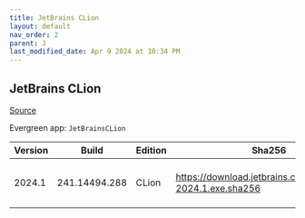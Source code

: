 ```yaml
---
title: JetBrains CLion
layout: default
nav_order: 2
parent: J
last_modified_date: Apr 9 2024 at 10:34 PM
---
```


## JetBrains CLion

[Source](https://www.jetbrains.com/clion)

Evergreen app: `JetBrainsCLion`

| Version | Build         | Edition | Sha256                                                     | Date       | Size       | Type | URI                                                                                                        |
| ------- | ------------- | ------- | ---------------------------------------------------------- | ---------- | ---------- | ---- | ---------------------------------------------------------------------------------------------------------- |
| 2024.1  | 241.14494.288 | CLion   | https://download.jetbrains.com/cpp/CLion-2024.1.exe.sha256 | 04/09/2024 | 1094822200 | exe  | [https://download.jetbrains.com/cpp/CLion-2024.1.exe](https://download.jetbrains.com/cpp/CLion-2024.1.exe) |
